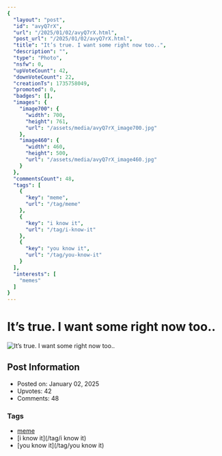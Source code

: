 ```yaml
---
{
  "layout": "post",
  "id": "avyQ7rX",
  "url": "/2025/01/02/avyQ7rX.html",
  "post_url": "/2025/01/02/avyQ7rX.html",
  "title": "It’s true. I want some right now too..",
  "description": "",
  "type": "Photo",
  "nsfw": 0,
  "upVoteCount": 42,
  "downVoteCount": 22,
  "creationTs": 1735758049,
  "promoted": 0,
  "badges": [],
  "images": {
    "image700": {
      "width": 700,
      "height": 761,
      "url": "/assets/media/avyQ7rX_image700.jpg"
    },
    "image460": {
      "width": 460,
      "height": 500,
      "url": "/assets/media/avyQ7rX_image460.jpg"
    }
  },
  "commentsCount": 48,
  "tags": [
    {
      "key": "meme",
      "url": "/tag/meme"
    },
    {
      "key": "i know it",
      "url": "/tag/i-know-it"
    },
    {
      "key": "you know it",
      "url": "/tag/you-know-it"
    }
  ],
  "interests": [
    "memes"
  ]
}
---
```


# It’s true. I want some right now too..

![It’s true. I want some right now too..](/assets/media/avyQ7rX_image700.jpg)

## Post Information

- Posted on: January 02, 2025
- Upvotes: 42
- Comments: 48

### Tags

- [meme](/tag/meme)
- [i know it](/tag/i know it)
- [you know it](/tag/you know it)
